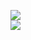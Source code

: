 [![](https://img.shields.io/badge/Made%20With-Github%20Spray-lightgrey.svg?style=for-the-badge&logo=github)](https://github.com/Annihil/github-spray#3784)  
[![](https://i.imgur.com/2DrTn0Z.gif)](https://github.com/Annihil/github-spray)